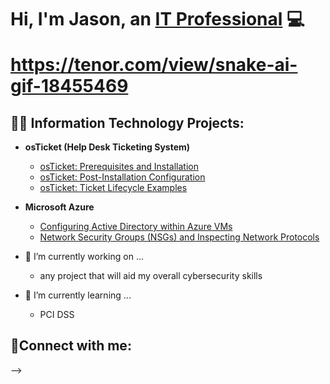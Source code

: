 <h1>Hi, I'm Jason, an <a href="https://linkedin.com//in/jason-stone876/">IT Professional</a> 💻
  
https://tenor.com/view/snake-ai-gif-18455469  

<h2>👨‍💻 Information Technology Projects:</h2>

- <b>osTicket (Help Desk Ticketing System)</b>
  - [osTicket: Prerequisites and Installation](https://github.com/Jayenots/osticket-prereqs)
  - [osTicket: Post-Installation Configuration](https://github.com/Jayenots/post-install-config)
  - [osTicket: Ticket Lifecycle Examples](https://github.com/Jayenots/ticket-lifecycle)
- <b>Microsoft Azure</b>
  - [Configuring  Active Directory within Azure VMs](https://github.com/joshmadakorcc/configure-ad)
  - [Network Security Groups (NSGs) and Inspecting Network Protocols](https://github.com/joshmadakorcc/azure-network-protocols)

- 🔭 I’m currently working on ...
  - any project that will aid my overall cybersecurity skills 

- 🌱 I’m currently learning ...
  - PCI DSS

<h2>🤳Connect with me:</h2>

[linkedin]: https://linkedin.com/in/jason-stone876/

-->

